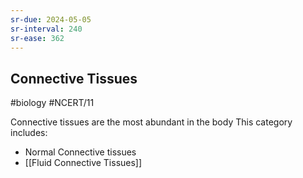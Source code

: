 ```yaml
---
sr-due: 2024-05-05
sr-interval: 240
sr-ease: 362
---
```

## Connective Tissues
#biology #NCERT/11 

Connective tissues are the most abundant in the body
This category includes:
- Normal Connective tissues
- [[Fluid Connective Tissues]]
